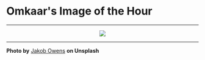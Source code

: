 # Omkaar's Image of the Hour

---

<div align="center">

<a href="https://unsplash.com/photos/man-wearing-a-hoodie-in-a-crowded-city-z2Xg_AtyjAw">
  <img src="https://images.unsplash.com/photo-1742268582641-7dbe0ea10c82?crop=entropy&cs=tinysrgb&fit=max&fm=jpg&ixid=M3w3NjA2Nzh8MHwxfHJhbmRvbXx8fHx8fHx8fDE3NTA3MTI0MDB8&ixlib=rb-4.1.0&q=80&w=1080" style="max-width:100%; height:auto;">
</a>



</div>

---

**Photo by** [Jakob Owens](https://unsplash.com/@jakobowens1) **on Unsplash**
